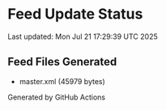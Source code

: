 # Feed Update Status
Last updated: Mon Jul 21 17:29:39 UTC 2025

## Feed Files Generated
- master.xml (45979 bytes)

Generated by GitHub Actions
